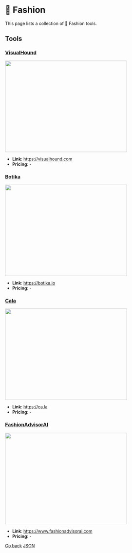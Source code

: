 # 👜 Fashion

This page lists a collection of 👜 Fashion tools.

## Tools

### [VisualHound](https://visualhound.com)
<a href="https://visualhound.com">
   <img src="media/VisualHound.png" width="400" height="300">
</a>
 
- **Link**: https://visualhound.com
- **Pricing**: -

### [Botika](https://botika.io)
<a href="https://botika.io">
   <img src="media/Botika.png" width="400" height="300">
</a>
 
- **Link**: https://botika.io
- **Pricing**: -

### [Cala](https://ca.la)
<a href="https://ca.la">
   <img src="media/Cala.png" width="400" height="300">
</a>
 
- **Link**: https://ca.la
- **Pricing**: -

### [FashionAdvisorAI](https://www.fashionadvisorai.com)
<a href="https://www.fashionadvisorai.com">
   <img src="media/FashionAdvisorAI.png" width="400" height="300">
</a>
 
- **Link**: https://www.fashionadvisorai.com
- **Pricing**: -


[Go back](../README.md) [JSON](json/Fashion.json)
